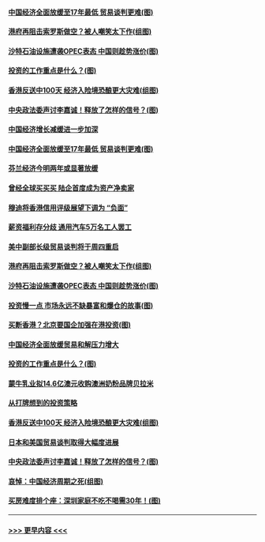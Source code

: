 #### [中国经济全面放缓至17年最低 贸易谈判更难(图)](../pages/p5/907648.md?t=09171955) 
#### [港府再阻击索罗斯做空？被人嘲笑太下作(组图)](../pages/p5/907637.md?t=09171955) 
#### [沙特石油设施遭袭OPEC表态 中国则趁势涨价(图)](../pages/p5/907570.md?t=09171955) 
#### [投资的工作重点是什么？(图)](../pages/p5/907561.md?t=09171955) 
#### [香港反送中100天 经济入险境恐酿更大灾难(组图)](../pages/p5/907533.md?t=09171955) 
#### [中央政法委声讨李嘉诚！释放了怎样的信号？(图)](../pages/p5/907522.md?t=09171955) 
#### [中国经济增长减缓进一步加深](../pages/p5/907649.md?t=09171955) 
#### [中国经济全面放缓至17年最低 贸易谈判更难(图)](../pages/p5/907648.md?t=09171955) 
#### [芬兰经济今明两年或显著放缓](../pages/p5/907643.md?t=09171955) 
#### [曾经全球买买买 陆企首度成为资产净卖家](../pages/p5/907641.md?t=09171955) 
#### [穆迪将香港信用评级展望下调为 “负面”](../pages/p5/907640.md?t=09171955) 
#### [薪资福利存分歧 通用汽车5万名工人罢工](../pages/p5/907639.md?t=09171955) 
#### [美中副部长级贸易谈判将于周四重启](../pages/p5/907638.md?t=09171955) 
#### [港府再阻击索罗斯做空？被人嘲笑太下作(组图)](../pages/p5/907637.md?t=09171955) 
#### [沙特石油设施遭袭OPEC表态 中国则趁势涨价(图)](../pages/p5/907570.md?t=09171955) 
#### [投资慢一点 市场永远不缺暴富和爆仓的故事(图)](../pages/p5/907564.md?t=09171955) 
#### [买断香港？北京要国企加强在港投资(图)](../pages/p5/907582.md?t=09171955) 
#### [中国经济全面放缓贸易和解压力增大](../pages/p5/907579.md?t=09171955) 
#### [投资的工作重点是什么？(图)](../pages/p5/907561.md?t=09171955) 
#### [蒙牛乳业拟14.6亿澳元收购澳洲奶粉品牌贝拉米](../pages/p5/907571.md?t=09171955) 
#### [从打牌想到的投资策略](../pages/p5/907563.md?t=09171955) 
#### [香港反送中100天 经济入险境恐酿更大灾难(组图)](../pages/p5/907533.md?t=09171955) 
#### [日本和美国贸易谈判取得大幅度进展](../pages/p5/907527.md?t=09171955) 
#### [中央政法委声讨李嘉诚！释放了怎样的信号？(图)](../pages/p5/907522.md?t=09171955) 
#### [哀悼：中国经济周期之死(组图)](../pages/p5/907455.md?t=09171955) 
#### [买房难度排个座：深圳家庭不吃不喝需30年！(图)](../pages/p5/907463.md?t=09171955) 

----
#### [ >>> 更早内容 <<< ](../indexes/p5-earlier.md)
